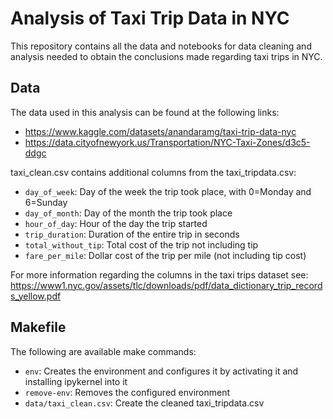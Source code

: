 # Analysis of Taxi Trip Data in NYC
This repository contains all the data and notebooks for data cleaning and analysis needed to obtain the conclusions made regarding taxi trips in NYC.

## Data
The data used in this analysis can be found at the following links:
- https://www.kaggle.com/datasets/anandaramg/taxi-trip-data-nyc
- https://data.cityofnewyork.us/Transportation/NYC-Taxi-Zones/d3c5-ddgc

taxi_clean.csv contains additional columns from the taxi_tripdata.csv:
- `day_of_week`: Day of the week the trip took place, with 0=Monday and 6=Sunday
- `day_of_month`: Day of the month the trip took place
- `hour_of_day`: Hour of the day the trip started
- `trip_duration`: Duration of the entire trip in seconds
- `total_without_tip`: Total cost of the trip not including tip
- `fare_per_mile`: Dollar cost of the trip per mile (not including tip cost)

For more information regarding the columns in the taxi trips dataset see: https://www1.nyc.gov/assets/tlc/downloads/pdf/data_dictionary_trip_records_yellow.pdf

## Makefile
The following are available make commands:
- `env`: Creates the environment and configures it by activating it and installing ipykernel into it
- `remove-env`: Removes the configured environment
- `data/taxi_clean.csv`: Create the cleaned taxi_tripdata.csv